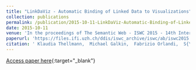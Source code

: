 ```yaml
---
title: "LinkDaViz - Automatic Binding of Linked Data to Visualizations"
collection: publications
permalink: /publication/2015-10-11-LinkDaViz-Automatic-Binding-of-Linked-Data-to-Visualizations
date: 2015-10-11
venue: 'In the proceedings of The Semantic Web - ISWC 2015 - 14th International Semantic Web Conference, Bethlehem, PA, USA, October 11-15, 2015, Proceedings, Part I'
paperurl: 'https://files.ifi.uzh.ch/ddis/iswc_archive/iswc/ab/iswc2015.semanticweb.org/sites/iswc2015.semanticweb.org/files/93660129.pdf'
citation: ' Klaudia Thellmann,  Michael Galkin,  Fabrizio Orlandi,  S{\&quot;{o}}ren Auer, &quot;LinkDaViz - Automatic Binding of Linked Data to Visualizations.&quot; In the proceedings of The Semantic Web - ISWC 2015 - 14th International Semantic Web Conference, Bethlehem, PA, USA, October 11-15, 2015, Proceedings, Part I, 2015.'
---
```

[Access paper here](https://files.ifi.uzh.ch/ddis/iswc_archive/iswc/ab/iswc2015.semanticweb.org/sites/iswc2015.semanticweb.org/files/93660129.pdf){:target="_blank"}
